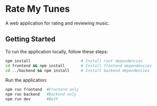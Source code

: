 # Rate My Tunes

A web application for rating and reviewing music.

## Getting Started

To run the application locally, follow these steps:

```bash
npm install                      # Install root dependencies
cd frontend && npm install       # Install frontend dependencies
cd ../backend && npm install     # Install backend dependencies
```

Run the application:

```bash
npm run frontend  #Frontend only
npm run backend   #Backend only
npm run dev       #Both
```
